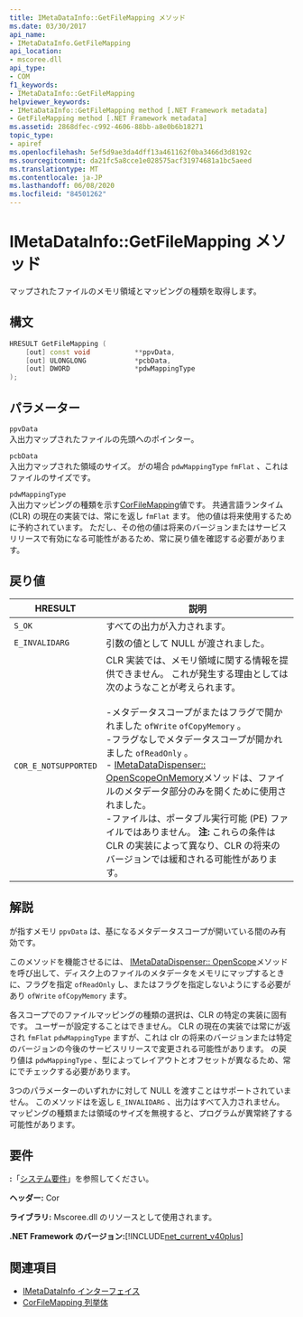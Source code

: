```yaml
---
title: IMetaDataInfo::GetFileMapping メソッド
ms.date: 03/30/2017
api_name:
- IMetaDataInfo.GetFileMapping
api_location:
- mscoree.dll
api_type:
- COM
f1_keywords:
- IMetaDataInfo::GetFileMapping
helpviewer_keywords:
- IMetaDataInfo::GetFileMapping method [.NET Framework metadata]
- GetFileMapping method [.NET Framework metadata]
ms.assetid: 2868dfec-c992-4606-88bb-a8e0b6b18271
topic_type:
- apiref
ms.openlocfilehash: 5ef5d9ae3da4dff13a461162f0ba3466d3d8192c
ms.sourcegitcommit: da21fc5a8cce1e028575acf31974681a1bc5aeed
ms.translationtype: MT
ms.contentlocale: ja-JP
ms.lasthandoff: 06/08/2020
ms.locfileid: "84501262"
---
```

# <a name="imetadatainfogetfilemapping-method"></a>IMetaDataInfo::GetFileMapping メソッド
マップされたファイルのメモリ領域とマッピングの種類を取得します。  
  
## <a name="syntax"></a>構文  
  
```cpp  
HRESULT GetFileMapping (  
    [out] const void           **ppvData,
    [out] ULONGLONG            *pcbData,
    [out] DWORD                *pdwMappingType  
);  
```  
  
## <a name="parameters"></a>パラメーター  
 `ppvData`  
 入出力マップされたファイルの先頭へのポインター。  
  
 `pcbData`  
 入出力マップされた領域のサイズ。 がの場合 `pdwMappingType` `fmFlat` 、これはファイルのサイズです。  
  
 `pdwMappingType`  
 入出力マッピングの種類を示す[CorFileMapping](corfilemapping-enumeration.md)値です。 共通言語ランタイム (CLR) の現在の実装では、常にを返し `fmFlat` ます。 他の値は将来使用するために予約されています。 ただし、その他の値は将来のバージョンまたはサービスリリースで有効になる可能性があるため、常に戻り値を確認する必要があります。  
  
## <a name="return-value"></a>戻り値  
  
|HRESULT|説明|  
|-------------|-----------------|  
|`S_OK`|すべての出力が入力されます。|  
|`E_INVALIDARG`|引数の値として NULL が渡されました。|  
|`COR_E_NOTSUPPORTED`|CLR 実装では、メモリ領域に関する情報を提供できません。 これが発生する理由としては次のようなことが考えられます。<br /><br /> -メタデータスコープがまたはフラグで開かれました `ofWrite` `ofCopyMemory` 。<br />-フラグなしでメタデータスコープが開かれました `ofReadOnly` 。<br />- [IMetaDataDispenser:: OpenScopeOnMemory](imetadatadispenser-openscopeonmemory-method.md)メソッドは、ファイルのメタデータ部分のみを開くために使用されました。<br />-ファイルは、ポータブル実行可能 (PE) ファイルではありません。 **注:** これらの条件は CLR の実装によって異なり、CLR の将来のバージョンでは緩和される可能性があります。|  
  
## <a name="remarks"></a>解説  
 が指すメモリ `ppvData` は、基になるメタデータスコープが開いている間のみ有効です。  
  
 このメソッドを機能させるには、 [IMetaDataDispenser:: OpenScope](imetadatadispenser-openscope-method.md)メソッドを呼び出して、ディスク上のファイルのメタデータをメモリにマップするときに、フラグを指定 `ofReadOnly` し、またはフラグを指定しないようにする必要があり `ofWrite` `ofCopyMemory` ます。  
  
 各スコープでのファイルマッピングの種類の選択は、CLR の特定の実装に固有です。 ユーザーが設定することはできません。 CLR の現在の実装では常にが返され `fmFlat` `pdwMappingType` ますが、これは clr の将来のバージョンまたは特定のバージョンの今後のサービスリリースで変更される可能性があります。 の戻り値は `pdwMappingType` 、型によってレイアウトとオフセットが異なるため、常にでチェックする必要があります。  
  
 3つのパラメーターのいずれかに対して NULL を渡すことはサポートされていません。 このメソッドはを返し `E_INVALIDARG` 、出力はすべて入力されません。 マッピングの種類または領域のサイズを無視すると、プログラムが異常終了する可能性があります。  
  
## <a name="requirements"></a>要件  
 **:**「[システム要件](../../get-started/system-requirements.md)」を参照してください。  
  
 **ヘッダー:** Cor  
  
 **ライブラリ:** Mscoree.dll のリソースとして使用されます。  
  
 **.NET Framework のバージョン:**[!INCLUDE[net_current_v40plus](../../../../includes/net-current-v40plus-md.md)]  
  
## <a name="see-also"></a>関連項目

- [IMetaDataInfo インターフェイス](imetadatainfo-interface.md)
- [CorFileMapping 列挙体](corfilemapping-enumeration.md)
